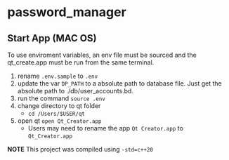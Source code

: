 # password_manager

## Start App (MAC OS)

To use enviroment variables, an env file must be sourced and the qt_create.app must be run from the same terminal. 

1. rename `.env.sample` to `.env`
2. update the var `DP_PATH` to a absolute path to database file. Just get the absolute path to ./db/user_accounts.bd. 
3. run the command `source .env`
4. change directory to qt folder
    - `cd /Users/$USER/qt`
5. open qt `open Qt_Creator.app`
    - Users may need to rename the app `Qt Creator.app` to `Qt_Creator.app`

**NOTE** 
This project was compiled using `-std=c++20`